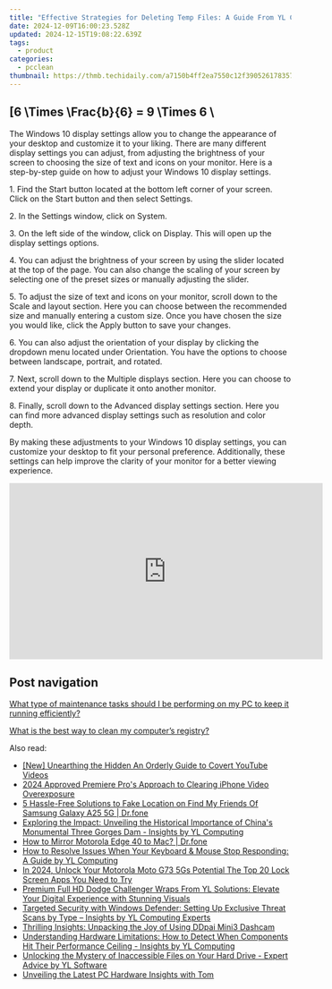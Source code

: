 ```yaml
---
title: "Effective Strategies for Deleting Temp Files: A Guide From YL Computing"
date: 2024-12-09T16:00:23.528Z
updated: 2024-12-15T19:08:22.639Z
tags:
  - product
categories:
  - pcclean
thumbnail: https://thmb.techidaily.com/a7150b4ff2ea7550c12f390526178357d28d5879ccd1eca0b9ed1b9c559e12d9.jpg
---
```


## \[6 \Times \Frac{b}{6} = 9 \Times 6 \

The Windows 10 display settings allow you to change the appearance of your desktop and customize it to your liking. There are many different display settings you can adjust, from adjusting the brightness of your screen to choosing the size of text and icons on your monitor. Here is a step-by-step guide on how to adjust your Windows 10 display settings. 

1\. Find the Start button located at the bottom left corner of your screen. Click on the Start button and then select Settings.

2\. In the Settings window, click on System.

3\. On the left side of the window, click on Display. This will open up the display settings options. 

4\. You can adjust the brightness of your screen by using the slider located at the top of the page. You can also change the scaling of your screen by selecting one of the preset sizes or manually adjusting the slider.

5\. To adjust the size of text and icons on your monitor, scroll down to the Scale and layout section. Here you can choose between the recommended size and manually entering a custom size. Once you have chosen the size you would like, click the Apply button to save your changes.

6\. You can also adjust the orientation of your display by clicking the dropdown menu located under Orientation. You have the options to choose between landscape, portrait, and rotated.

7\. Next, scroll down to the Multiple displays section. Here you can choose to extend your display or duplicate it onto another monitor.

8\. Finally, scroll down to the Advanced display settings section. Here you can find more advanced display settings such as resolution and color depth. 

By making these adjustments to your Windows 10 display settings, you can customize your desktop to fit your personal preference. Additionally, these settings can help improve the clarity of your monitor for a better viewing experience.

<!-- affiliate ads begin -->
<iframe width="560" height="315" src="https://www.youtube.com/embed/XoC2TGp1PLY?si=iH9xs76NhWn4pP-E" title="YouTube video player" frameborder="0" allow="accelerometer; autoplay; clipboard-write; encrypted-media; gyroscope; picture-in-picture; web-share" referrerpolicy="strict-origin-when-cross-origin" allowfullscreen></iframe>
<!-- affiliate ads end -->

## Post navigation

[What type of maintenance tasks should I be performing on my PC to keep it running efficiently?](https://tools.techidaily.com/pcclean/products/)

[What is the best way to clean my computer’s registry?](https://tools.techidaily.com/pcclean/products/)

<ins class="adsbygoogle"
     style="display:block"
     data-ad-format="autorelaxed"
     data-ad-client="ca-pub-7571918770474297"
     data-ad-slot="1223367746"></ins>

<ins class="adsbygoogle"
     style="display:block"
     data-ad-client="ca-pub-7571918770474297"
     data-ad-slot="8358498916"
     data-ad-format="auto"
     data-full-width-responsive="true"></ins>

<span class="atpl-alsoreadstyle">Also read:</span>
<div><ul>
<li><a href="https://facebook-video-share.techidaily.com/new-unearthing-the-hidden-an-orderly-guide-to-covert-youtube-videos/"><u>[New] Unearthing the Hidden An Orderly Guide to Covert YouTube Videos</u></a></li>
<li><a href="https://extra-skills.techidaily.com/2024-approved-premiere-pros-approach-to-clearing-iphone-video-overexposure/"><u>2024 Approved Premiere Pro's Approach to Clearing iPhone Video Overexposure</u></a></li>
<li><a href="https://location-fake.techidaily.com/5-hassle-free-solutions-to-fake-location-on-find-my-friends-of-samsung-galaxy-a25-5g-drfone-by-drfone-virtual-android/"><u>5 Hassle-Free Solutions to Fake Location on Find My Friends Of Samsung Galaxy A25 5G | Dr.fone</u></a></li>
<li><a href="https://win-community.techidaily.com/exploring-the-impact-unveiling-the-historical-importance-of-chinas-monumental-three-gorges-dam-insights-by-yl-computing/"><u>Exploring the Impact: Unveiling the Historical Importance of China's Monumental Three Gorges Dam - Insights by YL Computing</u></a></li>
<li><a href="https://screen-mirror.techidaily.com/how-to-mirror-motorola-edge-40-to-mac-drfone-by-drfone-android/"><u>How to Mirror Motorola Edge 40 to Mac? | Dr.fone</u></a></li>
<li><a href="https://discover-alternatives.techidaily.com/how-to-resolve-issues-when-your-keyboard-and-mouse-stop-responding-a-guide-by-yl-computing/"><u>How to Resolve Issues When Your Keyboard & Mouse Stop Responding: A Guide by YL Computing</u></a></li>
<li><a href="https://android-unlock.techidaily.com/in-2024-unlock-your-motorola-moto-g73-5gs-potential-the-top-20-lock-screen-apps-you-need-to-try-by-drfone-android/"><u>In 2024, Unlock Your Motorola Moto G73 5Gs Potential The Top 20 Lock Screen Apps You Need to Try</u></a></li>
<li><a href="https://discover-alternatives.techidaily.com/premium-full-hd-dodge-challenger-wraps-from-yl-solutions-elevate-your-digital-experience-with-stunning-visuals/"><u>Premium Full HD Dodge Challenger Wraps From YL Solutions: Elevate Your Digital Experience with Stunning Visuals</u></a></li>
<li><a href="https://discover-alternatives.techidaily.com/targeted-security-with-windows-defender-setting-up-exclusive-threat-scans-by-type-insights-by-yl-computing-experts/"><u>Targeted Security with Windows Defender: Setting Up Exclusive Threat Scans by Type – Insights by YL Computing Experts</u></a></li>
<li><a href="https://buynow-marvelous.techidaily.com/thrilling-insights-unpacking-the-joy-of-using-ddpai-mini3-dashcam/"><u>Thrilling Insights: Unpacking the Joy of Using DDpai Mini3 Dashcam</u></a></li>
<li><a href="https://discover-alternatives.techidaily.com/understanding-hardware-limitations-how-to-detect-when-components-hit-their-performance-ceiling-insights-by-yl-computing/"><u>Understanding Hardware Limitations: How to Detect When Components Hit Their Performance Ceiling - Insights by YL Computing</u></a></li>
<li><a href="https://discover-alternatives.techidaily.com/unlocking-the-mystery-of-inaccessible-files-on-your-hard-drive-expert-advice-by-yl-software/"><u>Unlocking the Mystery of Inaccessible Files on Your Hard Drive - Expert Advice by YL Software</u></a></li>
<li><a href="https://hardware-tips.techidaily.com/unveiling-the-latest-pc-hardware-insights-with-tom/"><u>Unveiling the Latest PC Hardware Insights with Tom</u></a></li>
</ul></div>

